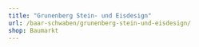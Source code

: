 ```yaml
---
title: "Grunenberg Stein- und Eisdesign"
url: /baar-schwaben/grunenberg-stein-und-eisdesign/
shop: Baumarkt
---
```


